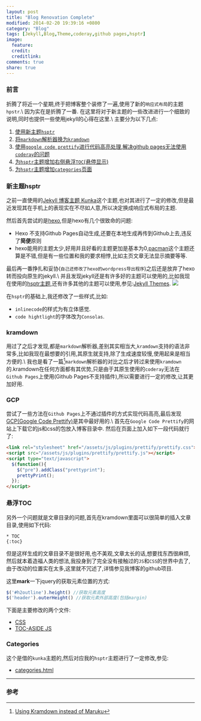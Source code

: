 ```yaml
---
layout: post
title: "Blog Renovation Complete"
modified: 2014-02-20 19:39:16 +0800
category: "Blog"
tags: [Jekyll,Blog,Theme,coderay,github pages,hsptr]
image:
  feature:
  credit:
  creditlink:
comments: true
share: true
---
```


### 前言
  折腾了将近一个星期,终于把博客整个装修了一遍,使用了新的`响应式布局`的主题`hpstr`.\\
  因为实在是折腾了一番.
  在这里将对于新主题的一些改进进行一个细致的说明,同时也提供一些使用jekyll的心得在这里.\\
  主要分为以下几点:

  1. [使用新主题`hsptr`](#hsptr)
  2. [将`markdown`解析器换为`kramdown`](#kramdown)
  3. [使用`google code prettify`进行代码高亮处理,解决github pages无法使用`coderay`的问题](#GCP)
  4. [为`hsptr`主题增加右侧悬浮`TOC`(悬停显示)](#TOC)
  5. [为`hsptr`主题增加`categories`页面](#categories)

<!--more-->

### 新主题hsptr
  之前一直使用的[Jekyll 博客主题 Kunka](http://www.zhanxin.info/jekyll/2013-08-11-jekyll-theme-kunka.html)这个主题,也对其进行了一定的修改,但是最近发现其在手机上的表现实在不尽如人意,所以决定换成响应式布局的主题.

  然后首先尝试的是[hexo](http://zespia.tw/hexo/),但是hexo有几个很致命的问题:

  + Hexo 不支持Github Pages自动生成,还要在本地生成再传到Github上去,违反了**简便**原则
  + hexo能用的主题太少,好用并且好看的主题更加是基本为0,[pacman](http://yangjian.me/workspace/introducing-pacman-theme/)这个主题还算是不错,但是有一些位置和我的要求相悖,比如主页文章无法显示摘要等等.

  最后再一番挣扎和妥协(`自己还修改了hexo的wordpress导出程序`)之后还是放弃了hexo转而投向原生的jekyll.\\
  并且发现jekyll还是有许多好的主题可以使用的,比如我现在使用的[hsptr主题](https://github.com/mmistakes/hpstr-jekyll-theme),还有许多其他的主题可以使用,参见:[Jekyll Themes](http://jekyllthemes.org/).
  ![](https://github-camo.global.ssl.fastly.net/3d61a3577179496689d9b4931711089a6a9d7a07/687474703a2f2f6d6d697374616b65732e6769746875622e696f2f68707374722d6a656b796c6c2d7468656d652f696d616765732f68707374722d6a656b796c6c2d7468656d652d707265766965772e6a7067)

  在`hsptr`的基础上,我还修改了一些样式,比如:

  + `inlinecode`的样式为有立体感觉.
  + `code hightlight`的字体改为`Consolas`.

### kramdown
  用过了之后才发现,都是`markdown`解析器,差别其实相当大,`kramdown`支持的语法非常多,比如我现在最想要的引用,其原生就支持,除了生成速度较慢,使用起来是相当方便的.\\
  我也是看了一篇[^1]`markdown`解析器的对比之后才转过来使用`kramdown`的.kramdown在任何方面都有其优势,只是由于其原生使用的`coderay`无法在`Github Pages`上使用(Github Pages不支持插件),所以需要进行一定的修改,让其更加好用.

### GCP
  尝试了一些方法在`Github Pages`上不通过插件的方式实现代码高亮,最后发现[GCP(Google Code Prettify)](http://google-code-prettify.googlecode.com/svn/trunk/README.html)是其中最好用的.\\
  首先在`Google Code Prettify`的网站上下载它的js和css的包放入博客目录中.
  然后在页面上加入如下一段代码就行了:

~~~html
<link rel="stylesheet" href="/assets/js/plugins/prettify/prettify.css">
<script src="/assets/js/plugins/prettify/prettify.js"></script>
<script type="text/javascript">
  $(function(){
    $("pre").addClass("prettyprint");
    prettyPrint();
  });
</script>
~~~

### 悬浮TOC
  另外一个问题就是文章目录的问题,首先在kramdown里面可以很简单的插入文章目录,使用如下代码:

~~~
* TOC
{:toc}
~~~
  但是这样生成的文章目录不是很好用,也不美观,文章太长的话,想要找东西很麻烦,然后就本着造福人类的想法,我投身到了完全没有接触过的`JS`和`CSS`的世界中去了,由于改动的位置实在太多,这里就不冗述了,详情参见我博客的github项目.

  这里**mark**一下jquery的获取元素位置的方式:

~~~ js
$('#h2outline').height() //获取元素高度
$('header').outerHeight() //获取元素外部高度(包括margin)
~~~

  下面是主要修改的两个文件:

  + [CSS](https://github.com/xujinlai/xujinlai.github.io/blob/master/assets/css/main.min.css)
  + [TOC-ASIDE JS](https://github.com/xujinlai/xujinlai.github.io/blob/master/assets/js/plugins/toc-aside.js)

### Categories
  这个是借的`kunka`主题的,然后对应我的`hsptr`主题进行了一定修改,参见:

  + [categories.html](https://github.com/xujinlai/xujinlai.github.io/blob/master/categories.html)

---

### 参考

[^1]: [Using Kramdown instead of Maruku](http://bloerg.net/2013/03/07/using-kramdown-instead-of-maruku.html)
